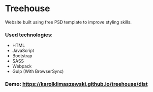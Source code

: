 # Treehouse

Website built using free PSD template to improve styling skills.


### Used technologies:
- HTML
- JavaScript
- Bootstrap
- SASS
- Webpack
- Gulp (With BrowserSync)

### Demo: https://karolklimaszewski.github.io/treehouse/dist
